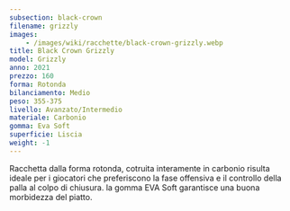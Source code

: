 ```yaml
---
subsection: black-crown
filename: grizzly
images:
    - /images/wiki/racchette/black-crown-grizzly.webp
title: Black Crown Grizzly
model: Grizzly
anno: 2021
prezzo: 160
forma: Rotonda
bilanciamento: Medio
peso: 355-375
livello: Avanzato/Intermedio
materiale: Carbonio
gomma: Eva Soft
superficie: Liscia
weight: -1
---
```

Racchetta dalla forma rotonda, cotruita interamente in carbonio risulta ideale per i giocatori che preferiscono la fase offensiva e il controllo della palla al colpo di chiusura. la gomma EVA Soft garantisce una buona morbidezza del piatto.